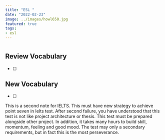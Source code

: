 ```yaml
---
title: "ESL "
date: "2022-02-23"
image: ../images/howl650.jpg
featured: true
tags:
- esl
---
```

#

## Review Vocabulary
* [ ]

## New Vocabulary
* [ ]

This is a second note for IELTS. This must have new strategy to achieve point seven in Ielts test. After second failure, you have understood that this test is not like project architecture or thesis. This test must be prepared alongside other project. In addition, it takes many hours to build skill, momentum, feeling and good mood. The test may only a secondary requirements, but in fact this is the most perseverance.
